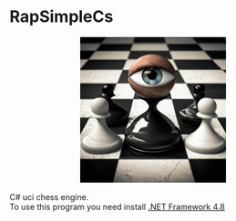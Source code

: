 # RapSimpleCs

<p align="center">
<img src="https://github.com/Thibor/RapSimpleCs/blob/master/Resources/RapSimpleCs.png" />
</p>

C# uci chess engine.<br/>
To use this program you need install  <a href="https://dotnet.microsoft.com/download/dotnet-framework/net48">.NET Framework 4.8</a>
